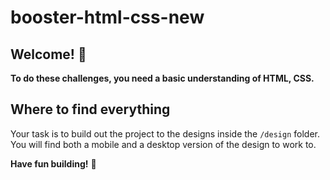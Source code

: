 # booster-html-css-new


## Welcome! 👋


**To do these challenges, you need a basic understanding of HTML, CSS.**

## Where to find everything

Your task is to build out the project to the designs inside the `/design` folder. You will find both a mobile and a desktop version of the design to work to.


**Have fun building!** 🚀
